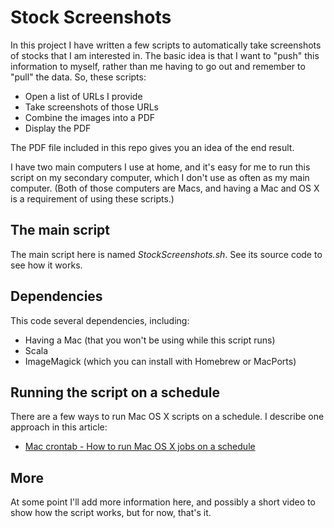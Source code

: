 Stock Screenshots
=================

In this project I have written a few scripts to automatically take
screenshots of stocks that I am interested in. The basic idea is that
I want to "push" this information to myself, rather than me having
to go out and remember to "pull" the data. So, these scripts:

* Open a list of URLs I provide
* Take screenshots of those URLs
* Combine the images into a PDF
* Display the PDF

The PDF file included in this repo gives you an idea of the end
result.

I have two main computers I use at home, and it's easy for me to run
this script on my secondary computer, which I don't use as often as
my main computer. (Both of those computers are Macs, and having a Mac
and OS X is a requirement of using these scripts.)


The main script
---------------

The main script here is named _StockScreenshots.sh_. See its source
code to see how it works.


Dependencies
------------

This code several dependencies, including:

* Having a Mac (that you won't be using while this script runs)
* Scala
* ImageMagick (which you can install with Homebrew or MacPorts)


Running the script on a schedule
--------------------------------

There are a few ways to run Mac OS X scripts on a schedule. I describe
one approach in this article:

* [Mac crontab - How to run Mac OS X jobs on a schedule](http://alvinalexander.com/mac-os-x/mac-osx-startup-crontab-launchd-jobs)


More
----

At some point I'll add more information here, and possibly a
short video to show how the script works, but for now, that's
it.



